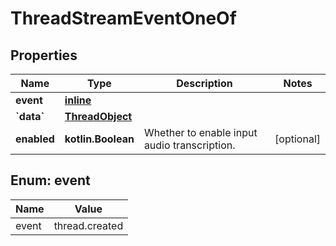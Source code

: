 
# ThreadStreamEventOneOf

## Properties
| Name | Type | Description | Notes |
| ------------ | ------------- | ------------- | ------------- |
| **event** | [**inline**](#Event) |  |  |
| **&#x60;data&#x60;** | [**ThreadObject**](ThreadObject.md) |  |  |
| **enabled** | **kotlin.Boolean** | Whether to enable input audio transcription. |  [optional] |


<a id="Event"></a>
## Enum: event
| Name | Value |
| ---- | ----- |
| event | thread.created |



